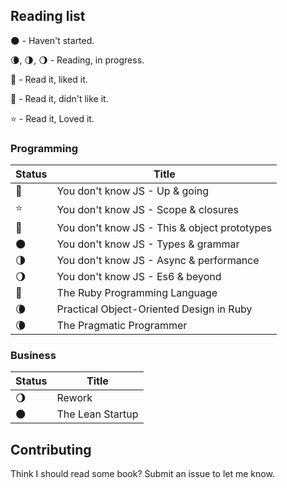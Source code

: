 ## Reading list

:new_moon: - Haven't started.

:waning_crescent_moon:, :last_quarter_moon:, :waning_gibbous_moon: - Reading, in progress.

:full_moon_with_face: - Read it, liked it.

:new_moon_with_face: - Read it, didn't like it.

:star:️ - Read it, Loved it.


### Programming
| Status | Title                          |
|-|---------------------------------------|
| :full_moon_with_face: | You don't know JS - Up & going |
| :star:️ | You don't know JS - Scope & closures |
| :new_moon_with_face: | You don't know JS - This & object prototypes |
| :new_moon:| You don't know JS - Types & grammar |
| :last_quarter_moon: | You don't know JS - Async & performance |
| :waning_gibbous_moon:| You don't know JS - Es6 & beyond |
| :full_moon_with_face: | The Ruby Programming Language|
| :waning_crescent_moon: |Practical Object-Oriented Design in Ruby|
| :waning_crescent_moon: | The Pragmatic Programmer|

### Business
| Status | Title |
|--------|--------|
| :waning_gibbous_moon: | Rework|
| :new_moon:| The Lean Startup|


## Contributing

Think I should read some book? Submit an issue to let me know.
